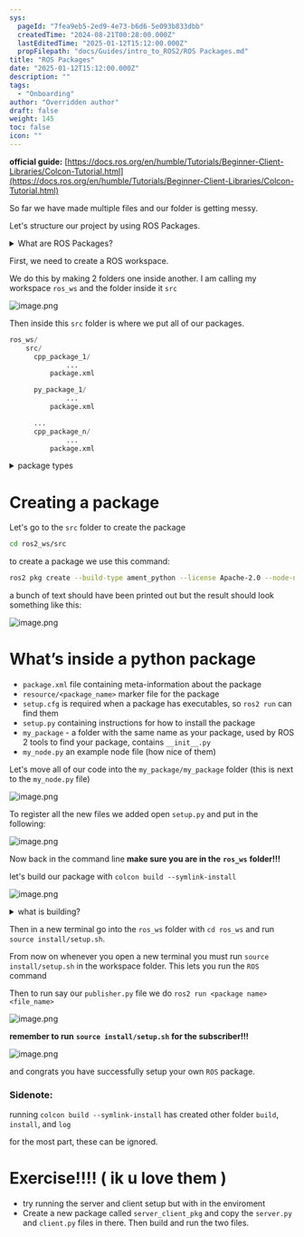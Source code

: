 ```yaml
---
sys:
  pageId: "7fea9eb5-2ed9-4e73-b6d6-5e093b833dbb"
  createdTime: "2024-08-21T00:28:00.000Z"
  lastEditedTime: "2025-01-12T15:12:00.000Z"
  propFilepath: "docs/Guides/intro_to_ROS2/ROS Packages.md"
title: "ROS Packages"
date: "2025-01-12T15:12:00.000Z"
description: ""
tags:
  - "Onboarding"
author: "Overridden author"
draft: false
weight: 145
toc: false
icon: ""
---
```


**official guide:** [https://docs.ros.org/en/humble/Tutorials/Beginner-Client-Libraries/Colcon-Tutorial.html](https://docs.ros.org/en/humble/Tutorials/Beginner-Client-Libraries/Colcon-Tutorial.html)

So far we have made multiple files and our folder is getting messy.

Let's structure our project by using ROS Packages.

<details>

<summary>What are ROS Packages?</summary>

ROS Packages are, as the name implies, packages of code that are highly sharable between ROS developers.

They consist of a folder, `package.xml` file, and source code

```python
      cpp_package_1/
		      ... imagine much code files here ..
          package.xml
```

</details>

First, we need to create a ROS workspace.

We do this by making 2 folders one inside another. I am calling my workspace `ros_ws` and the folder inside it `src`

![image.png](https://prod-files-secure.s3.us-west-2.amazonaws.com/d518164a-d88e-44d1-a4ee-3adb3bd8bce0/70706947-fd18-4537-a67b-e12946812d31/image.png?X-Amz-Algorithm=AWS4-HMAC-SHA256&X-Amz-Content-Sha256=UNSIGNED-PAYLOAD&X-Amz-Credential=ASIAZI2LB46645PC2BYY%2F20250515%2Fus-west-2%2Fs3%2Faws4_request&X-Amz-Date=20250515T132149Z&X-Amz-Expires=3600&X-Amz-Security-Token=IQoJb3JpZ2luX2VjEHUaCXVzLXdlc3QtMiJHMEUCIGd%2BdA3VPkd83CB6BflgppCx6Ym5pOnc3PF6cJFVlAW%2BAiEAgvsWZUfP4h%2B41VmoZ%2BQQZMvLG%2FLQ1NBI32slu2m3pU0q%2FwMILRAAGgw2Mzc0MjMxODM4MDUiDCgtTljZ%2FqvUGXHFCyrcA1C8Xr6RpRZgub3gaCpsiUMPS9dPU63NMpCSXM9IU9zgYsnT09AIl75%2BkXvrEM5o0FcjzL050qeU%2B1NcPFWJJhYzGk%2FF0UPJIeQrGkgU%2B6K3IOAyCFSgNHsljHbqyRht1j8LvrcFUL2hzXFwauk6qkqaVYyQSk0Q9grmzFvTaTANwyNx%2ByOjdGT2VHAQVDpy6UBN%2BTl38za9mSwWPApjcAIbXy8C8zXxyuoXyNR033TIXC%2Fod9VB5HzWy%2F6wDqD5R5JMrfyHe4MeWYJN%2Ft7eWYacXU2U%2Bf0%2BgJNcQRlJ0jUYcAICMFnBw9UJpOa4x1yQkjj%2FtxkNEDq9zslz3eHHZ2QKOQRlCkIIMKJjyH1Sm3KfO0xFbYIdvxJrhoCwjOwQvwet7tjNljqCb%2B%2FyqqyZkDaKhyoilYKrpGiwlvhMlzc26GiWy%2BQcqyxLlGksnaPKM2KFD5%2Fi%2BLbkxkAvVXbp3%2FLnWmooOv2%2FoWijwpzp2AefrPChsNiUGfkb5OHmM4WroMeXLHVOn92iCiMfqBPjPnmsS76NqxO6%2F7Lp9UFi%2FRmitZpuUY6ieCn1i96d8kdo0hiHBaMMKoJb5sbSsUnEXQjbF5rvMIULm5IaUi31aoEisv2BpLLzDZ4wanXxMPa6l8EGOqUB8CuMnskfCDHGeqbuwOAIx7eYs47zRdiqYGbcbsUZJuJHDhNUs4ZitDDO%2F8F%2BaSVPaR5YpeP87H8QsPvxowoSTi8L5tnbRiZMG1tbNANhVK%2FvYK70utBtsEFrV7iOvyKNsXVo%2BrJfJ%2F7M3zbbpq%2BaBtnDv8Q88HEDzReyX2VL5hBot57Vr%2F9DnXl1zoPKCSVMo%2Bx7UzX4D7Kwm7RwMm2tTLfbLYQY&X-Amz-Signature=ba2b713e2a8504194c6cb881872b9c25beb2c7db2f8bd0a96460b76cba65742a&X-Amz-SignedHeaders=host&x-id=GetObject)

Then inside this `src` folder is where we put all of our packages.

```python
ros_ws/
    src/
      cpp_package_1/
		      ...
          package.xml

      py_package_1/
		      ...
          package.xml

      ...
      cpp_package_n/
		      ...
          package.xml

```

<details>

<summary>package types</summary>

packages can be either `C++` or python.

the intern file structure is different for each but for this guide we will stick to creating python packages

</details>

# Creating a package

Let's go to the `src` folder to create the package

```bash
cd ros2_ws/src
```

to create a package we use this command:

```bash
ros2 pkg create --build-type ament_python --license Apache-2.0 --node-name my_node my_package
```

a bunch of text should have been printed out but the result should look something like this:

![image.png](https://prod-files-secure.s3.us-west-2.amazonaws.com/d518164a-d88e-44d1-a4ee-3adb3bd8bce0/e6cf1e3f-8512-4a3e-b131-079f800bf3e8/image.png?X-Amz-Algorithm=AWS4-HMAC-SHA256&X-Amz-Content-Sha256=UNSIGNED-PAYLOAD&X-Amz-Credential=ASIAZI2LB46645PC2BYY%2F20250515%2Fus-west-2%2Fs3%2Faws4_request&X-Amz-Date=20250515T132149Z&X-Amz-Expires=3600&X-Amz-Security-Token=IQoJb3JpZ2luX2VjEHUaCXVzLXdlc3QtMiJHMEUCIGd%2BdA3VPkd83CB6BflgppCx6Ym5pOnc3PF6cJFVlAW%2BAiEAgvsWZUfP4h%2B41VmoZ%2BQQZMvLG%2FLQ1NBI32slu2m3pU0q%2FwMILRAAGgw2Mzc0MjMxODM4MDUiDCgtTljZ%2FqvUGXHFCyrcA1C8Xr6RpRZgub3gaCpsiUMPS9dPU63NMpCSXM9IU9zgYsnT09AIl75%2BkXvrEM5o0FcjzL050qeU%2B1NcPFWJJhYzGk%2FF0UPJIeQrGkgU%2B6K3IOAyCFSgNHsljHbqyRht1j8LvrcFUL2hzXFwauk6qkqaVYyQSk0Q9grmzFvTaTANwyNx%2ByOjdGT2VHAQVDpy6UBN%2BTl38za9mSwWPApjcAIbXy8C8zXxyuoXyNR033TIXC%2Fod9VB5HzWy%2F6wDqD5R5JMrfyHe4MeWYJN%2Ft7eWYacXU2U%2Bf0%2BgJNcQRlJ0jUYcAICMFnBw9UJpOa4x1yQkjj%2FtxkNEDq9zslz3eHHZ2QKOQRlCkIIMKJjyH1Sm3KfO0xFbYIdvxJrhoCwjOwQvwet7tjNljqCb%2B%2FyqqyZkDaKhyoilYKrpGiwlvhMlzc26GiWy%2BQcqyxLlGksnaPKM2KFD5%2Fi%2BLbkxkAvVXbp3%2FLnWmooOv2%2FoWijwpzp2AefrPChsNiUGfkb5OHmM4WroMeXLHVOn92iCiMfqBPjPnmsS76NqxO6%2F7Lp9UFi%2FRmitZpuUY6ieCn1i96d8kdo0hiHBaMMKoJb5sbSsUnEXQjbF5rvMIULm5IaUi31aoEisv2BpLLzDZ4wanXxMPa6l8EGOqUB8CuMnskfCDHGeqbuwOAIx7eYs47zRdiqYGbcbsUZJuJHDhNUs4ZitDDO%2F8F%2BaSVPaR5YpeP87H8QsPvxowoSTi8L5tnbRiZMG1tbNANhVK%2FvYK70utBtsEFrV7iOvyKNsXVo%2BrJfJ%2F7M3zbbpq%2BaBtnDv8Q88HEDzReyX2VL5hBot57Vr%2F9DnXl1zoPKCSVMo%2Bx7UzX4D7Kwm7RwMm2tTLfbLYQY&X-Amz-Signature=618ca5fe34385678c134b9eb5f60e24200514bff334a1aff9291ed39443b507d&X-Amz-SignedHeaders=host&x-id=GetObject)

# What’s inside a python package

- `package.xml` file containing meta-information about the package
- `resource/<package_name>` marker file for the package
- `setup.cfg` is required when a package has executables, so `ros2 run` can find them
- `setup.py` containing instructions for how to install the package
- `my_package` - a folder with the same name as your package, used by ROS 2 tools to find your package, contains `__init__.py`
- `my_node.py` an example node file (how nice of them)

Let's move all of our code into the `my_package/my_package` folder (this is next to the `my_node.py` file)

![image.png](https://prod-files-secure.s3.us-west-2.amazonaws.com/d518164a-d88e-44d1-a4ee-3adb3bd8bce0/9ce58f11-0da9-4d3e-b86d-506a9685d378/image.png?X-Amz-Algorithm=AWS4-HMAC-SHA256&X-Amz-Content-Sha256=UNSIGNED-PAYLOAD&X-Amz-Credential=ASIAZI2LB46645PC2BYY%2F20250515%2Fus-west-2%2Fs3%2Faws4_request&X-Amz-Date=20250515T132149Z&X-Amz-Expires=3600&X-Amz-Security-Token=IQoJb3JpZ2luX2VjEHUaCXVzLXdlc3QtMiJHMEUCIGd%2BdA3VPkd83CB6BflgppCx6Ym5pOnc3PF6cJFVlAW%2BAiEAgvsWZUfP4h%2B41VmoZ%2BQQZMvLG%2FLQ1NBI32slu2m3pU0q%2FwMILRAAGgw2Mzc0MjMxODM4MDUiDCgtTljZ%2FqvUGXHFCyrcA1C8Xr6RpRZgub3gaCpsiUMPS9dPU63NMpCSXM9IU9zgYsnT09AIl75%2BkXvrEM5o0FcjzL050qeU%2B1NcPFWJJhYzGk%2FF0UPJIeQrGkgU%2B6K3IOAyCFSgNHsljHbqyRht1j8LvrcFUL2hzXFwauk6qkqaVYyQSk0Q9grmzFvTaTANwyNx%2ByOjdGT2VHAQVDpy6UBN%2BTl38za9mSwWPApjcAIbXy8C8zXxyuoXyNR033TIXC%2Fod9VB5HzWy%2F6wDqD5R5JMrfyHe4MeWYJN%2Ft7eWYacXU2U%2Bf0%2BgJNcQRlJ0jUYcAICMFnBw9UJpOa4x1yQkjj%2FtxkNEDq9zslz3eHHZ2QKOQRlCkIIMKJjyH1Sm3KfO0xFbYIdvxJrhoCwjOwQvwet7tjNljqCb%2B%2FyqqyZkDaKhyoilYKrpGiwlvhMlzc26GiWy%2BQcqyxLlGksnaPKM2KFD5%2Fi%2BLbkxkAvVXbp3%2FLnWmooOv2%2FoWijwpzp2AefrPChsNiUGfkb5OHmM4WroMeXLHVOn92iCiMfqBPjPnmsS76NqxO6%2F7Lp9UFi%2FRmitZpuUY6ieCn1i96d8kdo0hiHBaMMKoJb5sbSsUnEXQjbF5rvMIULm5IaUi31aoEisv2BpLLzDZ4wanXxMPa6l8EGOqUB8CuMnskfCDHGeqbuwOAIx7eYs47zRdiqYGbcbsUZJuJHDhNUs4ZitDDO%2F8F%2BaSVPaR5YpeP87H8QsPvxowoSTi8L5tnbRiZMG1tbNANhVK%2FvYK70utBtsEFrV7iOvyKNsXVo%2BrJfJ%2F7M3zbbpq%2BaBtnDv8Q88HEDzReyX2VL5hBot57Vr%2F9DnXl1zoPKCSVMo%2Bx7UzX4D7Kwm7RwMm2tTLfbLYQY&X-Amz-Signature=a7741a2a42f36d24fc999a77194b984f4ea123104cf1b8c1db95669518385f9b&X-Amz-SignedHeaders=host&x-id=GetObject)

To register all the new files we added open `setup.py` and put in the following:

![image.png](https://prod-files-secure.s3.us-west-2.amazonaws.com/d518164a-d88e-44d1-a4ee-3adb3bd8bce0/1cd7c262-4cae-4496-9d75-c178537d24a2/image.png?X-Amz-Algorithm=AWS4-HMAC-SHA256&X-Amz-Content-Sha256=UNSIGNED-PAYLOAD&X-Amz-Credential=ASIAZI2LB46645PC2BYY%2F20250515%2Fus-west-2%2Fs3%2Faws4_request&X-Amz-Date=20250515T132149Z&X-Amz-Expires=3600&X-Amz-Security-Token=IQoJb3JpZ2luX2VjEHUaCXVzLXdlc3QtMiJHMEUCIGd%2BdA3VPkd83CB6BflgppCx6Ym5pOnc3PF6cJFVlAW%2BAiEAgvsWZUfP4h%2B41VmoZ%2BQQZMvLG%2FLQ1NBI32slu2m3pU0q%2FwMILRAAGgw2Mzc0MjMxODM4MDUiDCgtTljZ%2FqvUGXHFCyrcA1C8Xr6RpRZgub3gaCpsiUMPS9dPU63NMpCSXM9IU9zgYsnT09AIl75%2BkXvrEM5o0FcjzL050qeU%2B1NcPFWJJhYzGk%2FF0UPJIeQrGkgU%2B6K3IOAyCFSgNHsljHbqyRht1j8LvrcFUL2hzXFwauk6qkqaVYyQSk0Q9grmzFvTaTANwyNx%2ByOjdGT2VHAQVDpy6UBN%2BTl38za9mSwWPApjcAIbXy8C8zXxyuoXyNR033TIXC%2Fod9VB5HzWy%2F6wDqD5R5JMrfyHe4MeWYJN%2Ft7eWYacXU2U%2Bf0%2BgJNcQRlJ0jUYcAICMFnBw9UJpOa4x1yQkjj%2FtxkNEDq9zslz3eHHZ2QKOQRlCkIIMKJjyH1Sm3KfO0xFbYIdvxJrhoCwjOwQvwet7tjNljqCb%2B%2FyqqyZkDaKhyoilYKrpGiwlvhMlzc26GiWy%2BQcqyxLlGksnaPKM2KFD5%2Fi%2BLbkxkAvVXbp3%2FLnWmooOv2%2FoWijwpzp2AefrPChsNiUGfkb5OHmM4WroMeXLHVOn92iCiMfqBPjPnmsS76NqxO6%2F7Lp9UFi%2FRmitZpuUY6ieCn1i96d8kdo0hiHBaMMKoJb5sbSsUnEXQjbF5rvMIULm5IaUi31aoEisv2BpLLzDZ4wanXxMPa6l8EGOqUB8CuMnskfCDHGeqbuwOAIx7eYs47zRdiqYGbcbsUZJuJHDhNUs4ZitDDO%2F8F%2BaSVPaR5YpeP87H8QsPvxowoSTi8L5tnbRiZMG1tbNANhVK%2FvYK70utBtsEFrV7iOvyKNsXVo%2BrJfJ%2F7M3zbbpq%2BaBtnDv8Q88HEDzReyX2VL5hBot57Vr%2F9DnXl1zoPKCSVMo%2Bx7UzX4D7Kwm7RwMm2tTLfbLYQY&X-Amz-Signature=b3d5fe5c968295ea194db21ab4cb1c8bd61ae78ece2a204ffac4fb670b73892f&X-Amz-SignedHeaders=host&x-id=GetObject)

Now back in the command line **make sure you are in the** **`ros_ws`** **folder!!!**

let's build our package with `colcon build --symlink-install`

![image.png](https://prod-files-secure.s3.us-west-2.amazonaws.com/d518164a-d88e-44d1-a4ee-3adb3bd8bce0/2f2a0d27-b173-48fd-b189-5f5c0ce65619/image.png?X-Amz-Algorithm=AWS4-HMAC-SHA256&X-Amz-Content-Sha256=UNSIGNED-PAYLOAD&X-Amz-Credential=ASIAZI2LB46645PC2BYY%2F20250515%2Fus-west-2%2Fs3%2Faws4_request&X-Amz-Date=20250515T132149Z&X-Amz-Expires=3600&X-Amz-Security-Token=IQoJb3JpZ2luX2VjEHUaCXVzLXdlc3QtMiJHMEUCIGd%2BdA3VPkd83CB6BflgppCx6Ym5pOnc3PF6cJFVlAW%2BAiEAgvsWZUfP4h%2B41VmoZ%2BQQZMvLG%2FLQ1NBI32slu2m3pU0q%2FwMILRAAGgw2Mzc0MjMxODM4MDUiDCgtTljZ%2FqvUGXHFCyrcA1C8Xr6RpRZgub3gaCpsiUMPS9dPU63NMpCSXM9IU9zgYsnT09AIl75%2BkXvrEM5o0FcjzL050qeU%2B1NcPFWJJhYzGk%2FF0UPJIeQrGkgU%2B6K3IOAyCFSgNHsljHbqyRht1j8LvrcFUL2hzXFwauk6qkqaVYyQSk0Q9grmzFvTaTANwyNx%2ByOjdGT2VHAQVDpy6UBN%2BTl38za9mSwWPApjcAIbXy8C8zXxyuoXyNR033TIXC%2Fod9VB5HzWy%2F6wDqD5R5JMrfyHe4MeWYJN%2Ft7eWYacXU2U%2Bf0%2BgJNcQRlJ0jUYcAICMFnBw9UJpOa4x1yQkjj%2FtxkNEDq9zslz3eHHZ2QKOQRlCkIIMKJjyH1Sm3KfO0xFbYIdvxJrhoCwjOwQvwet7tjNljqCb%2B%2FyqqyZkDaKhyoilYKrpGiwlvhMlzc26GiWy%2BQcqyxLlGksnaPKM2KFD5%2Fi%2BLbkxkAvVXbp3%2FLnWmooOv2%2FoWijwpzp2AefrPChsNiUGfkb5OHmM4WroMeXLHVOn92iCiMfqBPjPnmsS76NqxO6%2F7Lp9UFi%2FRmitZpuUY6ieCn1i96d8kdo0hiHBaMMKoJb5sbSsUnEXQjbF5rvMIULm5IaUi31aoEisv2BpLLzDZ4wanXxMPa6l8EGOqUB8CuMnskfCDHGeqbuwOAIx7eYs47zRdiqYGbcbsUZJuJHDhNUs4ZitDDO%2F8F%2BaSVPaR5YpeP87H8QsPvxowoSTi8L5tnbRiZMG1tbNANhVK%2FvYK70utBtsEFrV7iOvyKNsXVo%2BrJfJ%2F7M3zbbpq%2BaBtnDv8Q88HEDzReyX2VL5hBot57Vr%2F9DnXl1zoPKCSVMo%2Bx7UzX4D7Kwm7RwMm2tTLfbLYQY&X-Amz-Signature=46ea6eb454884f94e2149f32065fbeed17449a0cdf9b05b51377ea7f1e7e7151&X-Amz-SignedHeaders=host&x-id=GetObject)

<details>

<summary>what is building?</summary>

if you are a CS major at Rose-Hulman you will learn the answer to this in CSSE132

but TLDR; is it combines all the code files into one program that can be run easily 

</details>

Then in a new terminal go into the `ros_ws` folder with `cd ros_ws` and run `source install/setup.sh`. 

From now on whenever you open a new terminal you must run `source install/setup.sh` in the workspace folder. This lets you run the `ROS` command

Then to run say our `publisher.py` file we do `ros2 run <package name> <file_name>`

![image.png](https://prod-files-secure.s3.us-west-2.amazonaws.com/d518164a-d88e-44d1-a4ee-3adb3bd8bce0/4f4b1219-3a44-4632-aa0a-ce3471699f59/image.png?X-Amz-Algorithm=AWS4-HMAC-SHA256&X-Amz-Content-Sha256=UNSIGNED-PAYLOAD&X-Amz-Credential=ASIAZI2LB46645PC2BYY%2F20250515%2Fus-west-2%2Fs3%2Faws4_request&X-Amz-Date=20250515T132149Z&X-Amz-Expires=3600&X-Amz-Security-Token=IQoJb3JpZ2luX2VjEHUaCXVzLXdlc3QtMiJHMEUCIGd%2BdA3VPkd83CB6BflgppCx6Ym5pOnc3PF6cJFVlAW%2BAiEAgvsWZUfP4h%2B41VmoZ%2BQQZMvLG%2FLQ1NBI32slu2m3pU0q%2FwMILRAAGgw2Mzc0MjMxODM4MDUiDCgtTljZ%2FqvUGXHFCyrcA1C8Xr6RpRZgub3gaCpsiUMPS9dPU63NMpCSXM9IU9zgYsnT09AIl75%2BkXvrEM5o0FcjzL050qeU%2B1NcPFWJJhYzGk%2FF0UPJIeQrGkgU%2B6K3IOAyCFSgNHsljHbqyRht1j8LvrcFUL2hzXFwauk6qkqaVYyQSk0Q9grmzFvTaTANwyNx%2ByOjdGT2VHAQVDpy6UBN%2BTl38za9mSwWPApjcAIbXy8C8zXxyuoXyNR033TIXC%2Fod9VB5HzWy%2F6wDqD5R5JMrfyHe4MeWYJN%2Ft7eWYacXU2U%2Bf0%2BgJNcQRlJ0jUYcAICMFnBw9UJpOa4x1yQkjj%2FtxkNEDq9zslz3eHHZ2QKOQRlCkIIMKJjyH1Sm3KfO0xFbYIdvxJrhoCwjOwQvwet7tjNljqCb%2B%2FyqqyZkDaKhyoilYKrpGiwlvhMlzc26GiWy%2BQcqyxLlGksnaPKM2KFD5%2Fi%2BLbkxkAvVXbp3%2FLnWmooOv2%2FoWijwpzp2AefrPChsNiUGfkb5OHmM4WroMeXLHVOn92iCiMfqBPjPnmsS76NqxO6%2F7Lp9UFi%2FRmitZpuUY6ieCn1i96d8kdo0hiHBaMMKoJb5sbSsUnEXQjbF5rvMIULm5IaUi31aoEisv2BpLLzDZ4wanXxMPa6l8EGOqUB8CuMnskfCDHGeqbuwOAIx7eYs47zRdiqYGbcbsUZJuJHDhNUs4ZitDDO%2F8F%2BaSVPaR5YpeP87H8QsPvxowoSTi8L5tnbRiZMG1tbNANhVK%2FvYK70utBtsEFrV7iOvyKNsXVo%2BrJfJ%2F7M3zbbpq%2BaBtnDv8Q88HEDzReyX2VL5hBot57Vr%2F9DnXl1zoPKCSVMo%2Bx7UzX4D7Kwm7RwMm2tTLfbLYQY&X-Amz-Signature=bd1cd7a5e157e91ff560847c53b31f28dfab45da962f579a98ed40098d52a7d1&X-Amz-SignedHeaders=host&x-id=GetObject)

**remember to run** **`source install/setup.sh`** **for the subscriber!!!**

![image.png](https://prod-files-secure.s3.us-west-2.amazonaws.com/d518164a-d88e-44d1-a4ee-3adb3bd8bce0/02121119-dad4-49ec-8356-c956108b4243/image.png?X-Amz-Algorithm=AWS4-HMAC-SHA256&X-Amz-Content-Sha256=UNSIGNED-PAYLOAD&X-Amz-Credential=ASIAZI2LB46645PC2BYY%2F20250515%2Fus-west-2%2Fs3%2Faws4_request&X-Amz-Date=20250515T132149Z&X-Amz-Expires=3600&X-Amz-Security-Token=IQoJb3JpZ2luX2VjEHUaCXVzLXdlc3QtMiJHMEUCIGd%2BdA3VPkd83CB6BflgppCx6Ym5pOnc3PF6cJFVlAW%2BAiEAgvsWZUfP4h%2B41VmoZ%2BQQZMvLG%2FLQ1NBI32slu2m3pU0q%2FwMILRAAGgw2Mzc0MjMxODM4MDUiDCgtTljZ%2FqvUGXHFCyrcA1C8Xr6RpRZgub3gaCpsiUMPS9dPU63NMpCSXM9IU9zgYsnT09AIl75%2BkXvrEM5o0FcjzL050qeU%2B1NcPFWJJhYzGk%2FF0UPJIeQrGkgU%2B6K3IOAyCFSgNHsljHbqyRht1j8LvrcFUL2hzXFwauk6qkqaVYyQSk0Q9grmzFvTaTANwyNx%2ByOjdGT2VHAQVDpy6UBN%2BTl38za9mSwWPApjcAIbXy8C8zXxyuoXyNR033TIXC%2Fod9VB5HzWy%2F6wDqD5R5JMrfyHe4MeWYJN%2Ft7eWYacXU2U%2Bf0%2BgJNcQRlJ0jUYcAICMFnBw9UJpOa4x1yQkjj%2FtxkNEDq9zslz3eHHZ2QKOQRlCkIIMKJjyH1Sm3KfO0xFbYIdvxJrhoCwjOwQvwet7tjNljqCb%2B%2FyqqyZkDaKhyoilYKrpGiwlvhMlzc26GiWy%2BQcqyxLlGksnaPKM2KFD5%2Fi%2BLbkxkAvVXbp3%2FLnWmooOv2%2FoWijwpzp2AefrPChsNiUGfkb5OHmM4WroMeXLHVOn92iCiMfqBPjPnmsS76NqxO6%2F7Lp9UFi%2FRmitZpuUY6ieCn1i96d8kdo0hiHBaMMKoJb5sbSsUnEXQjbF5rvMIULm5IaUi31aoEisv2BpLLzDZ4wanXxMPa6l8EGOqUB8CuMnskfCDHGeqbuwOAIx7eYs47zRdiqYGbcbsUZJuJHDhNUs4ZitDDO%2F8F%2BaSVPaR5YpeP87H8QsPvxowoSTi8L5tnbRiZMG1tbNANhVK%2FvYK70utBtsEFrV7iOvyKNsXVo%2BrJfJ%2F7M3zbbpq%2BaBtnDv8Q88HEDzReyX2VL5hBot57Vr%2F9DnXl1zoPKCSVMo%2Bx7UzX4D7Kwm7RwMm2tTLfbLYQY&X-Amz-Signature=5608f3ce9c50368fbb34a09cf2e926f1d3a56f77e05f267ff23f956d958fe825&X-Amz-SignedHeaders=host&x-id=GetObject)

and congrats you have successfully setup your own `ROS` package.

### Sidenote:

running `colcon build --symlink-install` has created other folder `build`, `install`, and `log`

for the most part, these can be ignored.

# Exercise!!!! ( ik u love them )

- try running the server and client setup but with in the enviroment
- Create a new package called `server_client_pkg` and copy the `server.py` and `client.py` files in there. Then build and run the two files.
